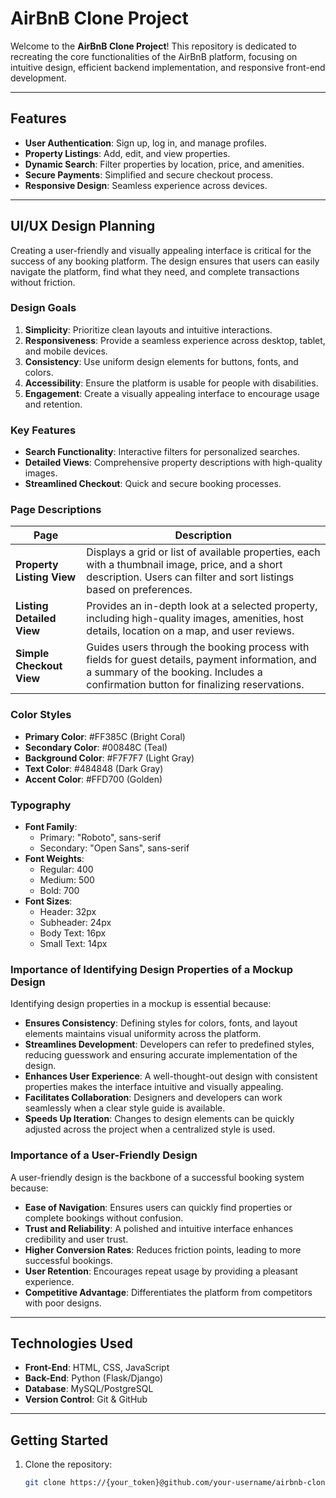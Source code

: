 # AirBnB Clone Project

Welcome to the **AirBnB Clone Project**! This repository is dedicated to recreating the core functionalities of the AirBnB platform, focusing on intuitive design, efficient backend implementation, and responsive front-end development.

---

## Features

- **User Authentication**: Sign up, log in, and manage profiles.
- **Property Listings**: Add, edit, and view properties.
- **Dynamic Search**: Filter properties by location, price, and amenities.
- **Secure Payments**: Simplified and secure checkout process.
- **Responsive Design**: Seamless experience across devices.

---

## UI/UX Design Planning

Creating a user-friendly and visually appealing interface is critical for the success of any booking platform. The design ensures that users can easily navigate the platform, find what they need, and complete transactions without friction.

### **Design Goals**
1. **Simplicity**: Prioritize clean layouts and intuitive interactions.
2. **Responsiveness**: Provide a seamless experience across desktop, tablet, and mobile devices.
3. **Consistency**: Use uniform design elements for buttons, fonts, and colors.
4. **Accessibility**: Ensure the platform is usable for people with disabilities.
5. **Engagement**: Create a visually appealing interface to encourage usage and retention.

### **Key Features**
- **Search Functionality**: Interactive filters for personalized searches.
- **Detailed Views**: Comprehensive property descriptions with high-quality images.
- **Streamlined Checkout**: Quick and secure booking processes.


### **Page Descriptions**
| Page                  | Description                                                                 |
|-----------------------|-----------------------------------------------------------------------------|
| **Property Listing View** | Displays a grid or list of available properties, each with a thumbnail image, price, and a short description. Users can filter and sort listings based on preferences. |
| **Listing Detailed View** | Provides an in-depth look at a selected property, including high-quality images, amenities, host details, location on a map, and user reviews. |
| **Simple Checkout View**   | Guides users through the booking process with fields for guest details, payment information, and a summary of the booking. Includes a confirmation button for finalizing reservations. |



### **Color Styles**
- **Primary Color**: #FF385C (Bright Coral)
- **Secondary Color**: #00848C (Teal)
- **Background Color**: #F7F7F7 (Light Gray)
- **Text Color**: #484848 (Dark Gray)
- **Accent Color**: #FFD700 (Golden)

### **Typography**
- **Font Family**: 
  - Primary: "Roboto", sans-serif
  - Secondary: "Open Sans", sans-serif
- **Font Weights**: 
  - Regular: 400
  - Medium: 500
  - Bold: 700
- **Font Sizes**:
  - Header: 32px
  - Subheader: 24px
  - Body Text: 16px
  - Small Text: 14px

### **Importance of Identifying Design Properties of a Mockup Design**

Identifying design properties in a mockup is essential because:
- **Ensures Consistency**: Defining styles for colors, fonts, and layout elements maintains visual uniformity across the platform.
- **Streamlines Development**: Developers can refer to predefined styles, reducing guesswork and ensuring accurate implementation of the design.
- **Enhances User Experience**: A well-thought-out design with consistent properties makes the interface intuitive and visually appealing.
- **Facilitates Collaboration**: Designers and developers can work seamlessly when a clear style guide is available.
- **Speeds Up Iteration**: Changes to design elements can be quickly adjusted across the project when a centralized style is used.



### **Importance of a User-Friendly Design**

A user-friendly design is the backbone of a successful booking system because:
- **Ease of Navigation**: Ensures users can quickly find properties or complete bookings without confusion.
- **Trust and Reliability**: A polished and intuitive interface enhances credibility and user trust.
- **Higher Conversion Rates**: Reduces friction points, leading to more successful bookings.
- **User Retention**: Encourages repeat usage by providing a pleasant experience.
- **Competitive Advantage**: Differentiates the platform from competitors with poor designs.

---

## Technologies Used

- **Front-End**: HTML, CSS, JavaScript
- **Back-End**: Python (Flask/Django)
- **Database**: MySQL/PostgreSQL
- **Version Control**: Git & GitHub

---

## Getting Started

1. Clone the repository:
   ```bash
   git clone https://{your_token}@github.com/your-username/airbnb-clone-project.git


